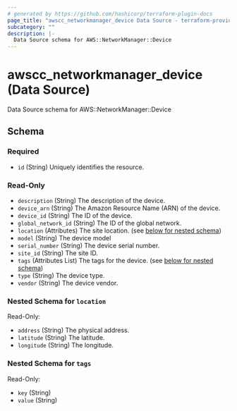 ```yaml
---
# generated by https://github.com/hashicorp/terraform-plugin-docs
page_title: "awscc_networkmanager_device Data Source - terraform-provider-awscc"
subcategory: ""
description: |-
  Data Source schema for AWS::NetworkManager::Device
---
```


# awscc_networkmanager_device (Data Source)

Data Source schema for AWS::NetworkManager::Device



<!-- schema generated by tfplugindocs -->
## Schema

### Required

- `id` (String) Uniquely identifies the resource.

### Read-Only

- `description` (String) The description of the device.
- `device_arn` (String) The Amazon Resource Name (ARN) of the device.
- `device_id` (String) The ID of the device.
- `global_network_id` (String) The ID of the global network.
- `location` (Attributes) The site location. (see [below for nested schema](#nestedatt--location))
- `model` (String) The device model
- `serial_number` (String) The device serial number.
- `site_id` (String) The site ID.
- `tags` (Attributes List) The tags for the device. (see [below for nested schema](#nestedatt--tags))
- `type` (String) The device type.
- `vendor` (String) The device vendor.

<a id="nestedatt--location"></a>
### Nested Schema for `location`

Read-Only:

- `address` (String) The physical address.
- `latitude` (String) The latitude.
- `longitude` (String) The longitude.


<a id="nestedatt--tags"></a>
### Nested Schema for `tags`

Read-Only:

- `key` (String)
- `value` (String)


